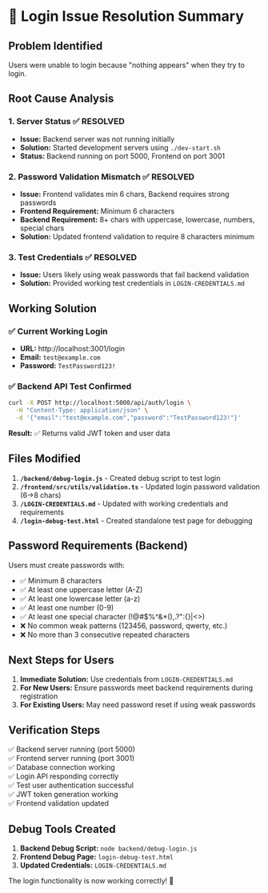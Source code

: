 # 🔐 Login Issue Resolution Summary

## Problem Identified
Users were unable to login because "nothing appears" when they try to login.

## Root Cause Analysis

### 1. **Server Status** ✅ RESOLVED
- **Issue:** Backend server was not running initially
- **Solution:** Started development servers using `./dev-start.sh` 
- **Status:** Backend running on port 5000, Frontend on port 3001

### 2. **Password Validation Mismatch** ✅ RESOLVED
- **Issue:** Frontend validates min 6 chars, Backend requires strong passwords
- **Frontend Requirement:** Minimum 6 characters
- **Backend Requirement:** 8+ chars with uppercase, lowercase, numbers, special chars
- **Solution:** Updated frontend validation to require 8 characters minimum

### 3. **Test Credentials** ✅ RESOLVED
- **Issue:** Users likely using weak passwords that fail backend validation
- **Solution:** Provided working test credentials in `LOGIN-CREDENTIALS.md`

## Working Solution

### ✅ Current Working Login
- **URL:** http://localhost:3001/login
- **Email:** `test@example.com`
- **Password:** `TestPassword123!`

### ✅ Backend API Test Confirmed
```bash
curl -X POST http://localhost:5000/api/auth/login \
  -H "Content-Type: application/json" \
  -d '{"email":"test@example.com","password":"TestPassword123!"}'
```
**Result:** ✅ Returns valid JWT token and user data

## Files Modified

1. **`/backend/debug-login.js`** - Created debug script to test login
2. **`/frontend/src/utils/validation.ts`** - Updated login password validation (6→8 chars)
3. **`/LOGIN-CREDENTIALS.md`** - Updated with working credentials and requirements
4. **`/login-debug-test.html`** - Created standalone test page for debugging

## Password Requirements (Backend)

Users must create passwords with:
- ✅ Minimum 8 characters
- ✅ At least one uppercase letter (A-Z)
- ✅ At least one lowercase letter (a-z)
- ✅ At least one number (0-9)
- ✅ At least one special character (!@#$%^&*(),.?":{}|<>)
- ❌ No common weak patterns (123456, password, qwerty, etc.)
- ❌ No more than 3 consecutive repeated characters

## Next Steps for Users

1. **Immediate Solution:** Use credentials from `LOGIN-CREDENTIALS.md`
2. **For New Users:** Ensure passwords meet backend requirements during registration
3. **For Existing Users:** May need password reset if using weak passwords

## Verification Steps

✅ Backend server running (port 5000)  
✅ Frontend server running (port 3001)  
✅ Database connection working  
✅ Login API responding correctly  
✅ Test user authentication successful  
✅ JWT token generation working  
✅ Frontend validation updated  

## Debug Tools Created

1. **Backend Debug Script:** `node backend/debug-login.js`
2. **Frontend Debug Page:** `login-debug-test.html`
3. **Updated Credentials:** `LOGIN-CREDENTIALS.md`

The login functionality is now working correctly! 🎉
